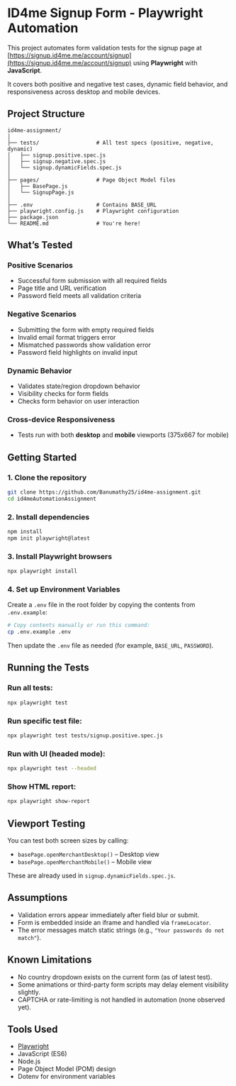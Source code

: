 
# ID4me Signup Form - Playwright Automation

This project automates form validation tests for the signup page at [https://signup.id4me.me/account/signup](https://signup.id4me.me/account/signup) using **Playwright** with **JavaScript**.

It covers both positive and negative test cases, dynamic field behavior, and responsiveness across desktop and mobile devices.

## Project Structure

```
id4me-assignment/
│
├── tests/                  # All test specs (positive, negative, dynamic)
│   ├── signup.positive.spec.js
│   ├── signup.negative.spec.js
│   └── signup.dynamicFields.spec.js
│
├── pages/                  # Page Object Model files
│   ├── BasePage.js
│   └── SignupPage.js
│
├── .env                    # Contains BASE_URL
├── playwright.config.js    # Playwright configuration
├── package.json
└── README.md               # You're here!
```

## What’s Tested

### Positive Scenarios
- Successful form submission with all required fields
- Page title and URL verification
- Password field meets all validation criteria

### Negative Scenarios
- Submitting the form with empty required fields
- Invalid email format triggers error
- Mismatched passwords show validation error
- Password field highlights on invalid input

### Dynamic Behavior
- Validates state/region dropdown behavior
- Visibility checks for form fields
- Checks form behavior on user interaction

### Cross-device Responsiveness
- Tests run with both **desktop** and **mobile** viewports (375x667 for mobile)

## Getting Started

### 1. Clone the repository

```bash
git clone https://github.com/Banumathy25/id4me-assignment.git
cd id4meAutomationAssignment
```

### 2. Install dependencies

```bash
npm install
npm init playwright@latest
```

### 3. Install Playwright browsers

```bash
npx playwright install
```

### 4. Set up Environment Variables

Create a `.env` file in the root folder by copying the contents from `.env.example`:

```bash
# Copy contents manually or run this command:
cp .env.example .env
```

Then update the `.env` file as needed (for example, `BASE_URL`, `PASSWORD`).

## Running the Tests

### Run all tests:

```bash
npx playwright test
```

### Run specific test file:

```bash
npx playwright test tests/signup.positive.spec.js
```

### Run with UI (headed mode):

```bash
npx playwright test --headed
```

### Show HTML report:

```bash
npx playwright show-report
```

## Viewport Testing

You can test both screen sizes by calling:

- `basePage.openMerchantDesktop()` – Desktop view
- `basePage.openMerchantMobile()` – Mobile view

These are already used in `signup.dynamicFields.spec.js`.

## Assumptions

- Validation errors appear immediately after field blur or submit.
- Form is embedded inside an iframe and handled via `frameLocator`.
- The error messages match static strings (e.g., `"Your passwords do not match"`).

## Known Limitations

- No country dropdown exists on the current form (as of latest test).
- Some animations or third-party form scripts may delay element visibility slightly.
- CAPTCHA or rate-limiting is not handled in automation (none observed yet).

## Tools Used

- [Playwright](https://playwright.dev/)
- JavaScript (ES6)
- Node.js
- Page Object Model (POM) design
- Dotenv for environment variables
